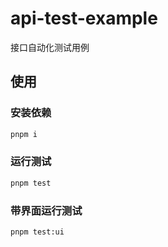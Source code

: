# api-test-example

接口自动化测试用例

## 使用

### 安装依赖

```bash
pnpm i
```

### 运行测试

```bash
pnpm test
```

### 带界面运行测试

```bash
pnpm test:ui
```
